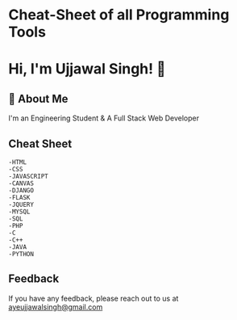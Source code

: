 # Cheat-Sheet of all Programming Tools
# Hi, I'm Ujjawal Singh! 👋

## 🚀 About Me
I'm an Engineering Student & A Full Stack Web Developer

## Cheat Sheet
```
-HTML
-CSS
-JAVASCRIPT
-CANVAS
-DJANGO
-FLASK
-JQUERY
-MYSQL
-SQL
-PHP
-C
-C++
-JAVA
-PYTHON
```
## Feedback

If you have any feedback, please reach out to us at ayeujjawalsingh@gmail.com


